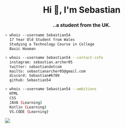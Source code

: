 <h1 align="center">Hi 👋, I'm Sebastian</h1>
<h3 align="center">..a student from the UK.</h3>

````bash
> whois --username Sebastian54
  17 Year Old Student from Wales
  Studying a Technology Course in College
  Basic Hooman
````

````bash
> whois --username Sebastian54 --contact-info
  instagram: sebastian.archer05
  twitter: sebastiandotcom
  mailto: sebastianarcher05@gmail.com
  discord: Sebastian#6789
  github: Sebastian54
````

````bash
> whois --username Sebastian54 --ambitions
  HTML
  CSS
  JAVA (Learning)
  Kotlin (Learning)
  VS.CODE (Learning)
````

![](https://komarev.com/ghpvc/?username=sebastian54&color=6A8AFF)
